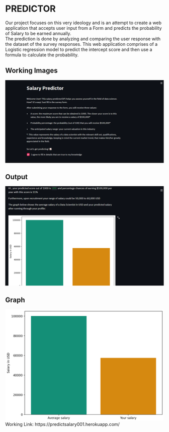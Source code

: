 # PREDICTOR

Our project focuses on this very ideology and is an attempt to create a web application that accepts user input from a Form and predicts the probability of Salary to be earned annually.  
The prediction is done by analyzing and comparing the user response with the dataset of the survey responses. This web application comprises of a Logistic regression model to predict the intercept score and then use a formula to calculate the probability.

## Working Images  
<img src="Images/Screenshot%20(49).png" width="1000">  

## Output  
<img src="Images/Screenshot%20(48).png" width="1000">  

## Graph  
<img src="Images/Screenshot%20(47).png" width="1000">   
Working Link: https://predictsalary001.herokuapp.com/
